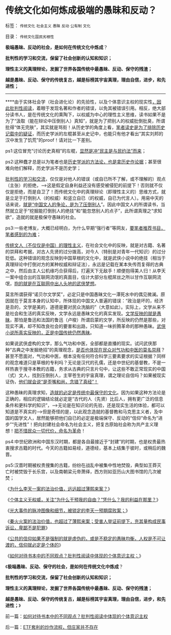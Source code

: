 # 传统文化如何炼成极端的愚昧和反动？

标签： `传统文化` `社会主义` `愚昧` `反动` `公有制` `文化` 

目录： `传统文化国民劣根性`

**极端愚昧、反动的社会，是如何在传统文化中炼成**？

**批判性的学习和交流，保留了社会创新的认知和知识；**

**理性主义的真理辩论，发掘了世界各国传统中最愚昧、反动、保守的残渣；**

**越是愚昧、反动、保守的传统复古，越是标榜其宇宙真理，理由自信，进步，和先进性；**

****

****由于实体社会学（社会进化论）的先验性，以及个体意识主权的现实性[，因此批判性阅读](../../../2009/7/16/批判性读书比虔诚阅经收获大.md)，着眼于发现名著和作者的错误，以免其被错误引用。相反，绝大部分读书人，是在传统文化的熏陶下，以权威为中心的理性主义思维，读书如果不是为了“汲取（能在辩论中压倒别人）真知”，就是为了把别人的权威批倒批臭，所谓批得“体无完肤”，其实就是骂街！从历史学的角度上看，[笔者读史是为了排除历史记载中的疑证](../../../2013/2/13/历史有“借古喻今”的现实权威吗？.md)，而历史学派的左棍甚至从史记中，也能只有他才看出“其实刘邦的汉中发生了饥荒”的proof！请对比一下差别。

ps1:这位冒充“讨论历史真相”的左棍，[显然是冲“民主是与民约法”而来](../../../2007/9/30/民主就是与民约法；法律并不是道德的上层建筑.md)；

ps2:这种蠢才总是以为笔者也是[历史学派的方法论，也是拿历史作论据](../../../2011/2/14/德国历史学派和《历史决定论的贫困》.md)；甚至很难向他们解释，历史学派不是历史学；

[批判性的学习和交流](../../../2009/7/16/世界好书都有一个共同的特点.md)，仅仅是对他人的错误（或自已所不了解，或不理解的）观点（主张）的拒绝，——>这是假定自身利益还没有感受被侵犯的前提下！否则就不仅仅是拒绝，而是自卫了！而传统文化中的真理辩论（即理性主义的）思维方式，就是立足于打倒别人（的权威）和竖立自已（的权威，自已为代言人）。用易中天的话来说，[就是“中国文人的争论，是为了压倒别人](../../../2010/2/3/“斗争哲学”取代“务实合作”的传统文化.md)”。因此中国文人的所谓读书，当然就立足于“挖掘能打倒别人的绝技”和“能忽悠别人的点子”，此所谓真理之“求知欲”，造就的就是极保守愚昧的社会。

ps3:一些老博友，大概已经明白，为什么早期“强行者”等网友，[要笔者推荐书目，笔者感到的为难](../../../2009/5/24/大学无书：读对书，不如会读书.md)；

[传统文人（不仅仅是中国）的理性主义](../../../2010/6/22/中国仍是一个理性主义的社会.md)，在社会文化中的反映，就是对古籍、名著的崇拜和考据，对古人先贤的过分拨高，对今人（特别是对青年一代知识）的过分贬低。这种错误的观念反映到中国草根的文化中，就是武侠小说中的绝技（相当于真理辩论中打倒对方的某种权威和辩证法），永远是记载在某本失传而复得的古典之中，然后由主人公机缘巧合获得后，打遍天下无敌手！顺便抱得美人归！从李天一案中组合出的互联网流氓的真面目，估计大部分左棍屌丝之所以甘作互联网流氓，[抱的就是在互联网中出人头地的武侠梦想](../../../2013/8/16/从李天一的水军到批斗大会中的左棍，复原互联网流氓全貌.md)。

莫言所谓获得“诺贝尔文学奖”，必定只是中国愚昧文化一潭死水中的偶见微澜。原因就在于莫言本身的认知中，所体现的中国文人普遍的错误：“政治是坏的，经济是丑的，文学是美的，道德是要对民众洗脑的”（大意如此）。实际上，文学从来不是社会和生活的真实反映，文学永远是愚昧文化的真实发现。[文学反映的就是愚昧](../../../2009/12/8/加强国防不能依靠文学创作.md)，那怕是鲁迅和法国的鲁迅（卢梭）所谓启蒙的文学，所反映的仍然是那些，对现实不满，却不知改良社会的要害和出路，只知道一味折腾革命的那种愚昧。[武侠小说所真实反映的，正是中国传统仍然愚昧](../../../2010/4/19/“秘闻秘籍决定论”唯心历史和现实观体现的“国民文化.md)。

如果说武侠虚构的文学，那么气功和中医，全部都是直播的现实。试问武侠那种“古典之中发掘绝招”的真理观念，[是否也体现在民众对气功和中医的莫名崇拜](../../../2013/5/3/软件工程分析“中医与公办医疗”的“通往奴役之路”.md)？甚至不愿面对，气功和中医，根本没有任何符合科学三要素要求的实证根据？同样的观念难道只是草根的专利吗？无论是汉代的孔儒，还是中世纪的基督教，不是一样热衷于搜寻本教的古籍，务求从古典的只言片句中，让这些不敢正常现实的中国（式）文人，找到压倒别人，主宰苍生的宇宙真理，谓之理论自信吗？如果被现实证伪，[他们就会说“是歪嘴和尚，念错了真经”！](../../../2009/7/9/中国谁人不懂马列.md)

这种愚昧的真理求知，[造就的必定是传统中最保守的文化](../../../2009/5/15/热爱传统文化还是仇视中国文化？.md)。因为如果这种方法论是正确的，相应的逻辑结论就必定是“古代的人（先贤）比后人，拥有更广泛的信息条件和更科学的知识”，——>无论是在知识论的先验，还是现实生活的体验，都可以知道是不真实的——>但是奇怪的是，以此观念造就的基督教和马克思主义者，及中国的国学文人，居然能够把他们自已的必定是极端保守、反动的“信仰”命名为“进步”“先进性”！把向封建社会命名为社会主义，把复古原始社会称为共产主义理想！[把不惜民众一切代价，命名为革命](../../../2012/2/9/为什么郑民生屠幼会得到革命分子的广泛同情？.md)！

ps4:中世纪欧洲和中国东汉时期，都是各自最接近于“封建”的时期，也是权贵最热衷搜求古籍的时代。今天的古籍如易经，道德经，基本上结集于彼时，或稍后的魏晋。

ps5:汉晋时期被权贵搜集的古籍，纷纷在战乱中被集中性地焚毁，典型如王莽灭亡时被焚毁于长乐宫，以及南朝梁元帝萧绎，西方则如亚历山大图书馆的几次被焚；





《[为什么李天一案的法治价值，远远超过薄熙来案？](../../../2013/8/21/李天一案的法治价值，远远超过薄熙来案.md)》

《[个体主义无权威，关注“为什么干预我的自由？”凭什么？我的利益在那里？](../../../2013/8/21/很不够社会主义的习惯法，杀人不眨眼的美国佬精神.md)》

《[光大事件的脉冲图像和细节，被锁定的李天一预期腐败案；](../../../2013/8/21/光大事件的脉冲图像和细节，被锁定的李天一案的预期司法腐败.md)》

《[秦火火案的法治价值，也超过了薄熙来案；受害人举证前提下，充其量构成民事诉讼，卑鄙不是犯罪](../../../2013/8/22/卑鄙不是犯罪，秦火火案中不存在具体受害人.md)》

《[公共的信仰如果不是强制的就是虚伪的，或是不稳定的愚昧均衡，人权是不可让渡的，信仰就必定是个体的](../../../2013/8/23/人权是不可让渡的，信仰就必定是个体的.md)》

《[如何对待书本中的不同观点？批判性阅读中体现的个体意识主权；](../../../2013/8/23/如何对待书本中的不同观点？批判性阅读中体现的个体意识主权.md)》

《**极端愚昧、反动、保守的社会，是如何在传统文化中炼成**？

**批判性的学习和交流，保留了社会创新的认知和知识；**

**理性主义的真理辩论，发掘了世界各国传统中最愚昧、反动、保守的残渣；**

**越是愚昧、反动、保守的传统复古，越是标榜其宇宙真理，理由自信，进步，和先进性；**》

前一篇：[如何对待书本中的不同观点？批判性阅读中体现的个体意识主权](../../../2013/8/23/如何对待书本中的不同观点？批判性阅读中体现的个体意识主权.md)

后一篇：[ETF套利的炒作流程，但庄家并不存在](../../../2013/8/23/ETF套利的炒作流程，但庄家并不存在.md)
